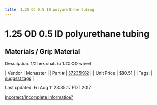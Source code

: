 ```yaml
---
title: 1.25 OD 0.5 ID polyurethane tubing
---
```


# 1.25 OD 0.5 ID polyurethane tubing
## Materials / Grip Material
Description: 	1/2 hex shaft to 1.25 OD wheel 

| Vendor | Mcmaster | 
| Part # | [87235K82](https://www.mcmaster.com/#87235K82) | 
| Unit Price | $80.51 | 
| Tags: | [suggest tags](https://docs.google.com/forms/d/e/1FAIpQLSeWyY8v3RgOty-MyWmh9U0iivNYN_molChYyS-0U-o-kOAv_g/viewform) | 

Last updated: Fri Aug 11 23:35:17 PDT 2017

 [Incorrect/Incomplete information?](https://docs.google.com/forms/d/e/1FAIpQLSeWyY8v3RgOty-MyWmh9U0iivNYN_molChYyS-0U-o-kOAv_g/viewform)